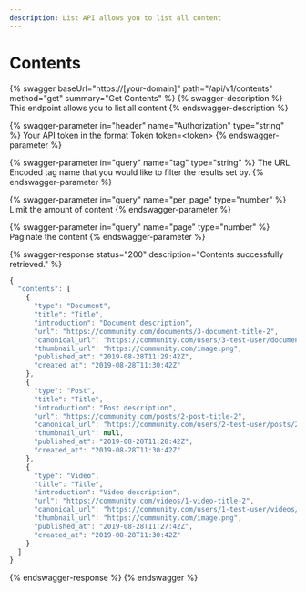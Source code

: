 ```yaml
---
description: List API allows you to list all content
---
```


# Contents

{% swagger baseUrl="https://[your-domain]" path="/api/v1/contents" method="get" summary="Get Contents" %}
{% swagger-description %}
This endpoint allows you to list all content
{% endswagger-description %}

{% swagger-parameter in="header" name="Authorization" type="string" %}
Your API token in the format Token token=\<token>
{% endswagger-parameter %}

{% swagger-parameter in="query" name="tag" type="string" %}
The URL Encoded tag name that you would like to filter the results set by.
{% endswagger-parameter %}

{% swagger-parameter in="query" name="per_page" type="number" %}
Limit the amount of content
{% endswagger-parameter %}

{% swagger-parameter in="query" name="page" type="number" %}
Paginate the content
{% endswagger-parameter %}

{% swagger-response status="200" description="Contents successfully retrieved." %}
```javascript
{
  "contents": [
    {
      "type": "Document",
      "title": "Title",
      "introduction": "Document description",
      "url": "https://community.com/documents/3-document-title-2",
      "canonical_url": "https://community.com/users/3-test-user/documents/3-document-title-2",
      "thumbnail_url": "https://community.com/image.png",
      "published_at": "2019-08-28T11:29:42Z",
      "created_at": "2019-08-28T11:30:42Z"
    },
    {
      "type": "Post",
      "title": "Title",
      "introduction": "Post description",
      "url": "https://community.com/posts/2-post-title-2",
      "canonical_url": "https://community.com/users/2-test-user/posts/2-post-title-2",
      "thumbnail_url": null,
      "published_at": "2019-08-28T11:28:42Z",
      "created_at": "2019-08-28T11:30:42Z"
    },
    {
      "type": "Video",
      "title": "Title",
      "introduction": "Video description",
      "url": "https://community.com/videos/1-video-title-2",
      "canonical_url": "https://community.com/users/1-test-user/videos/1-video-title-2",
      "thumbnail_url": "https://community.com/image.png",
      "published_at": "2019-08-28T11:27:42Z",
      "created_at": "2019-08-28T11:30:42Z"
    }
  ]
}
```
{% endswagger-response %}
{% endswagger %}

